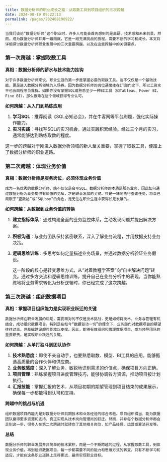 ```yaml
---
title: 数据分析师的职业成长之路：从取数工具到项目组织的三次跨越
date: 2024-08-19 09:22:13
permalink: /pages/202408190922/
---
```


	当我们谈论“数据分析师”这个职业时，许多人可能会首先想到的是高薪、技术感和未来前景。然而，成为数据分析师并非一蹴而就，它是一段充满挑战的旅程，需要不断的学习和成长。本文将详细探讨数据分析师职业发展中的三次重要跨越，以及在这些跨越中的关键要点。

### **第一次跨越：掌握取数工具**

**真相：数据分析师的薪水与技术能力挂钩**

	对于许多数据分析师来说，职业生涯的第一步是掌握必要的取数工具。这不仅仅是一个基础技能，更是进入数据分析领域的入场券。因为数据分析师的岗位通常挂在IT部门之下，所以工资水平也会向程序员靠拢。如果你没有掌握SQL或熟悉至少一种BI工具（如Tableau、Power BI、Fine BI），那么很难在这个领域获得专业认可。

**如何跨越：从入门到熟练应用**

1. **学习SQL**：推荐阅读《SQL必知必会》，并在牛客网等平台刷题，强化实际操作能力。
2. **实习实践**：寻找写SQL的实习机会，通过实践积累经验。经过三个月的实习，通常能够达到熟练取数的程度。

这一步的跨越对于刚进入数据分析领域的新人至关重要，掌握了取数工具，便踏上了数据分析师的职业道路。

### **第二次跨越：体现业务价值**

**真相：数据分析师是服务岗位，必须体现业务价值**

	成为一名优秀的数据分析师，绝不仅仅是会写SQL。数据分析师的本质是服务业务，因此如何通过数据分析为业务提供有价值的见解，才是职业发展的关键。只是一味地执行查询任务，将自己局限于“查数姑”或“SQLboy”的角色，是无法在职业生涯中获得长足发展的。

**如何跨越：从数据到业务价值的转换**

1. **建立指标体系**：通过构建全面的业务监控体系，主动发现问题并提出解决方案。
2. **积极沟通**：与业务团队保持紧密联系，深入了解业务流程，并用数据支持业务决策。
3. **逻辑思维训练**：多思考如何定量描述业务场景，并通过数据分析验证业务假设。

	这一阶段的核心是转变思维方式，从“对着教程学答案”向“自主解决问题”转变。通过多方交流和逻辑思维训练，提升自己在业务分析中的表现，当你能熟练地将业务需求转化为分析逻辑时，你已经完成了这次跨越。

### **第三次跨越：组织数据项目**

**真相：掌握项目组织能力是实现职业跃迁的关键**

	数据分析师在职业发展的后期，需要面对的不仅是技术挑战，更是如何将技术、业务与管理有机结合，成功组织数据项目。特别是在如今“数据驱动一切”的理念下，业务部门对数据项目的期望往往过高，但基础建设却可能难以支撑。因此，能够有效组织和管理数据项目，成为领导团队的重要职责，是实现职业跃迁的关键。

**如何跨越：从单打独斗到团队协作**

1. **技术熟悉度**：即使不亲自动手，也要熟悉取数、模型、BI工具的应用，能够甄选高质量的合作伙伴和供应商。
2. **业务敏感度**：深入了解业务，敏锐地识别需求的价值点，确保项目方向正确。
3. **项目管理**：熟练掌握项目进度管理技巧，能够协调各方资源，推动项目按计划执行。
4. **汇报技能**：掌握汇报的艺术，从项目初期的期望管理到项目结束的成果展示，确保每一步都能得到认可和支持。

**跨越中的挑战与机遇**

	组织数据项目的能力是对数据分析师前期技术和业务经验的综合考验。项目组织得当，能为数据团队赢得更多资源和支持，真正实现从技术岗向管理岗的跃迁。然而，并非每个数据分析师都会走到这一步，很多人在第二次跨越时就转向了其他相关岗位，如产品经理、运营或算法开发等。

**总结**

	数据分析师的职业发展并非简单的技术累积，而是一个不断跨越的过程。从掌握取数工具，到体现业务价值，再到组织数据项目，每一步都需要不同的能力和思维方式的转变。只有不断学习和适应，才能在这条职业道路上走得更远，最终实现职业目标。